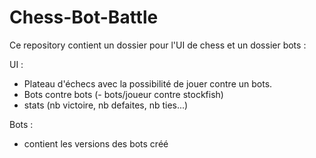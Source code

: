 # Chess-Bot-Battle

Ce repository contient un dossier pour l'UI de chess et un dossier bots :

UI :
  - Plateau d'échecs avec la possibilité de jouer contre un bots.
  - Bots contre bots
  (- bots/joueur contre stockfish) 
  - stats (nb victoire, nb defaites, nb ties...)

Bots :
  - contient les versions des bots créé

